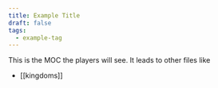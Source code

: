 ```yaml
---
title: Example Title
draft: false
tags:
  - example-tag
---
```

This is the MOC the players will see. It leads to other files like
- [[kingdoms]]